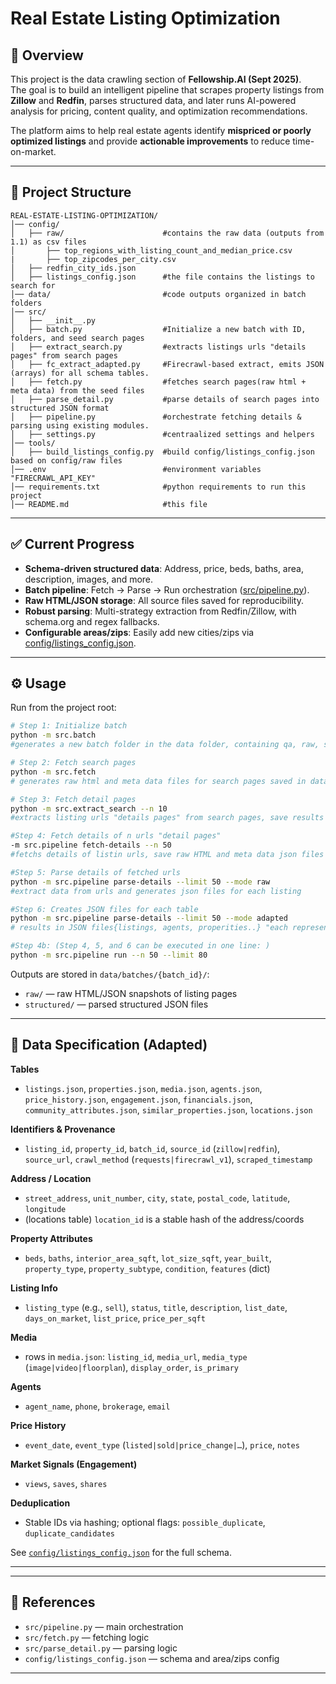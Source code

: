 # Real Estate Listing Optimization

## 📌 Overview
This project is the data crawling section of **Fellowship.AI (Sept 2025)**.  
The goal is to build an intelligent pipeline that scrapes property listings from **Zillow** and **Redfin**, parses structured data, and later runs AI-powered analysis for pricing, content quality, and optimization recommendations.  

The platform aims to help real estate agents identify **mispriced or poorly optimized listings** and provide **actionable improvements** to reduce time-on-market.

---


## 📂 Project Structure
```
REAL-ESTATE-LISTING-OPTIMIZATION/
│── config/
│   ├── raw/                      #contains the raw data (outputs from 1.1) as csv files
│       ├── top_regions_with_listing_count_and_median_price.csv
|       ├── top_zipcodes_per_city.csv
│   ├── redfin_city_ids.json      
│   ├── listings_config.json      #the file contains the listings to search for
│── data/                         #code outputs organized in batch folders
│── src/
│   ├── __init__.py
│   ├── batch.py                  #Initialize a new batch with ID, folders, and seed search pages
│   ├── extract_search.py         #extracts listings urls "details pages" from search pages
│   ├── fc_extract_adapted.py     #Firecrawl-based extract, emits JSON (arrays) for all schema tables.
│   ├── fetch.py                  #fetches search pages(raw html + meta data) from the seed files
│   ├── parse_detail.py           #parse details of search pages into structured JSON format
│   ├── pipeline.py               #orchestrate fetching details & parsing using existing modules.
│   ├── settings.py               #centraalized settings and helpers
│── tools/ 
│   ├── build_listings_config.py  #build config/listings_config.json based on config/raw files
│── .env                          #environment variables "FIRECRAWL_API_KEY"
│── requirements.txt              #python requirements to run this project
│── README.md                     #this file
```

---

## ✅ Current Progress

- **Schema-driven structured data**: Address, price, beds, baths, area, description, images, and more.
- **Batch pipeline**: Fetch → Parse → Run orchestration ([src/pipeline.py](src/pipeline.py)).
- **Raw HTML/JSON storage**: All source files saved for reproducibility.
- **Robust parsing**: Multi-strategy extraction from Redfin/Zillow, with schema.org and regex fallbacks.
- **Configurable areas/zips**: Easily add new cities/zips via [config/listings_config.json](config/listings_config.json).

---

## ⚙️ Usage
Run from the project root:

```bash
# Step 1: Initialize batch 
python -m src.batch
#generates a new batch folder in the data folder, containing qa, raw, structured folders, and structured/seed_search_pages.json file

# Step 2: Fetch search pages 
python -m src.fetch
# generates raw html and meta data files for search pages saved in data/batches/<BATCH ID>/raw

# Step 3: Fetch detail pages
python -m src.extract_search --n 10
#extracts listing urls "details pages" from search pages, save results in data/batches/<BATCH ID>/structured/listing_urls.json

#Step 4: Fetch details of n urls "detail pages"
-m src.pipeline fetch-details --n 50 
#fetchs details of listin urls, save raw HTML and meta data json files in data/batches/<batch_id>/raw/ 

#Step 5: Parse details of fetched urls
python -m src.pipeline parse-details --limit 50 --mode raw
#extract data from urls and generates json files for each listing

#Step 6: Creates JSON files for each table
python -m src.pipeline parse-details --limit 50 --mode adapted
# results in JSON files{listings, agents, properities..} "each represent a table to be in the DB" saved in data/batches/<batch_id>/structured/

#Step 4b: (Step 4, 5, and 6 can be executed in one line: )
python -m src.pipeline run --n 50 --limit 80
```

Outputs are stored in `data/batches/{batch_id}/`:

- `raw/` — raw HTML/JSON snapshots of listing pages
- `structured/` — parsed structured JSON files

---

## 📑 Data Specification (Adapted)

**Tables**
- `listings.json`, `properties.json`, `media.json`, `agents.json`, `price_history.json`,
  `engagement.json`, `financials.json`, `community_attributes.json`,
  `similar_properties.json`, `locations.json`

**Identifiers & Provenance**
- `listing_id`, `property_id`, `batch_id`, `source_id` (`zillow|redfin`), `source_url`,
  `crawl_method` (`requests|firecrawl_v1`), `scraped_timestamp`

**Address / Location**
- `street_address`, `unit_number`, `city`, `state`, `postal_code`,
  `latitude`, `longitude`
- (locations table) `location_id` is a stable hash of the address/coords

**Property Attributes**
- `beds`, `baths`, `interior_area_sqft`, `lot_size_sqft`, `year_built`,
  `property_type`, `property_subtype`, `condition`, `features` (dict)

**Listing Info**
- `listing_type` (e.g., `sell`), `status`, `title`, `description`,
  `list_date`, `days_on_market`, `list_price`, `price_per_sqft`

**Media**
- rows in `media.json`: `listing_id`, `media_url`, `media_type` (`image|video|floorplan`),
  `display_order`, `is_primary`

**Agents**
- `agent_name`, `phone`, `brokerage`, `email`

**Price History**
- `event_date`, `event_type` (`listed|sold|price_change|…`), `price`, `notes`

**Market Signals (Engagement)**
- `views`, `saves`, `shares`

**Deduplication**
- Stable IDs via hashing; optional flags: `possible_duplicate`, `duplicate_candidates`

See [`config/listings_config.json`](config/listings_config.json) for the full schema.

---
---

## 📝 References

- `src/pipeline.py` — main orchestration
- `src/fetch.py` — fetching logic
- `src/parse_detail.py` — parsing logic
- `config/listings_config.json` — schema and area/zips config

---
